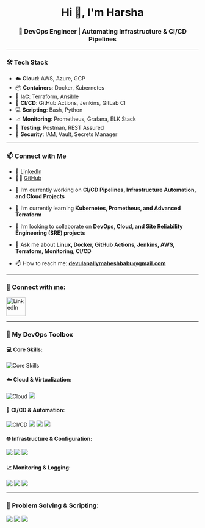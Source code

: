 

<h1 align="center">Hi 👋, I'm Harsha </h1>
<h3 align="center">🚀 DevOps Engineer | Automating Infrastructure & CI/CD Pipelines</h3>


---

### 🛠️ Tech Stack
- ☁️ **Cloud**: AWS, Azure, GCP
- 📦 **Containers**: Docker, Kubernetes
- 🔧 **IaC**: Terraform, Ansible
- 🔄 **CI/CD**: GitHub Actions, Jenkins, GitLab CI
- 💻 **Scripting**: Bash, Python
- 📈 **Monitoring**: Prometheus, Grafana, ELK Stack
- 🧪 **Testing**: Postman, REST Assured
- 🔐 **Security**: IAM, Vault, Secrets Manager

---

### 📫 Connect with Me
- 💼 [LinkedIn](https://www.linkedin.com/)
- 🧑‍💻 [GitHub](https://github.com/YourUsername)


<!--
<p align="left"> 
  <a href="https://twitter.com/YOUR_HANDLE" target="blank">
    <img src="https://img.shields.io/twitter/follow/YOUR_HANDLE?logo=twitter&style=for-the-badge" alt="Twitter Follow" />
  </a> 
</p> 
-->

- 🔭 I’m currently working on **CI/CD Pipelines, Infrastructure Automation, and Cloud Projects**

- 🌱 I’m currently learning **Kubernetes, Prometheus, and Advanced Terraform**

- 🤝 I’m looking to collaborate on **DevOps, Cloud, and Site Reliability Engineering (SRE) projects**

- 💬 Ask me about **Linux, Docker, GitHub Actions, Jenkins, AWS, Terraform, Monitoring, CI/CD**

- 📫 How to reach me: **devulapallymaheshbabu@gmail.com**

---

### 🤝 Connect with me:
<p align="left">
  <a href="https://www.linkedin.com/in/mahesh-babu-5bb437334" target="_blank">
    <img align="center" src="https://user-images.githubusercontent.com/74038190/235294012-0a55e343-37ad-4b0f-924f-c8431d9d2483.gif" alt="LinkedIn" height="50" width="50" />
  </a>
</p>

---

### 🚀 My DevOps Toolbox

#### 💻 Core Skills:
<p align="left">
  <img src="https://skillicons.dev/icons?i=linux,bash,git" alt="Core Skills" />
</p>

#### ☁️ Cloud & Virtualization:
<p align="left">
  <img src="https://skillicons.dev/icons?i=aws,gcp,docker" alt="Cloud" />
  <img src="https://img.shields.io/badge/VirtualBox-183A61?style=flat&logo=virtualbox&logoColor=white" />
</p>

#### 🔧 CI/CD & Automation:
<p align="left">
  <img src="https://skillicons.dev/icons?i=githubactions" alt="CI/CD" />
  <img src="https://img.shields.io/badge/Jenkins-D24939?style=flat&logo=jenkins&logoColor=white" />
  <img src="https://img.shields.io/badge/Ansible-EE0000?style=flat&logo=ansible&logoColor=white" />
  <img src="https://img.shields.io/badge/CircleCI-343434?style=flat&logo=circleci&logoColor=white" />
</p>

#### 🌐 Infrastructure & Configuration:
<p align="left">
  <img src="https://img.shields.io/badge/Terraform-623CE4?style=flat&logo=terraform&logoColor=white" />
  <img src="https://img.shields.io/badge/Kubernetes-326CE5?style=flat&logo=kubernetes&logoColor=white" />
  <img src="https://img.shields.io/badge/Helm-0F1689?style=flat&logo=helm&logoColor=white" />
</p>

#### 📈 Monitoring & Logging:
<p align="left">
  <img src="https://img.shields.io/badge/Prometheus-E6522C?style=flat&logo=prometheus&logoColor=white" />
  <img src="https://img.shields.io/badge/Grafana-F46800?style=flat&logo=grafana&logoColor=white" />
  <img src="https://img.shields.io/badge/ELK-005571?style=flat&logo=elasticstack&logoColor=white" />
</p>

---

### 🧠 Problem Solving & Scripting:
<p align="left">
  <img src="https://img.shields.io/badge/Shell%20Scripting-888888?style=flat&logo=gnu-bash&logoColor=white" />
  <img src="https://img.shields.io/badge/Python-3776AB?style=flat&logo=python&logoColor=white" />
  <img src="https://img.shields.io/badge/Debugging%20Skills-critical-success?style=flat" />
</p>

